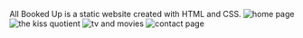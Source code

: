 All Booked Up is a static website created with HTML and CSS. 
![home page](https://user-images.githubusercontent.com/98993072/209388960-3b5e8a49-6af0-4d0b-b2e4-aafa4ef4efe2.png)
![the kiss quotient](https://user-images.githubusercontent.com/98993072/209389009-3f57d8ab-e9b7-4c04-a081-99a02a038e97.png)
![tv and movies](https://user-images.githubusercontent.com/98993072/209389033-3a4e09bf-bc41-48d3-82dd-aebfd735c9c6.png)
![contact page](https://user-images.githubusercontent.com/98993072/209389061-88cab4ec-9eae-437a-87f3-e89eedf16e78.png)
